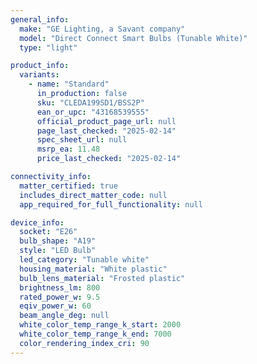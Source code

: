 ```yaml
---
general_info:
  make: "GE Lighting, a Savant company"
  model: "Direct Connect Smart Bulbs (Tunable White)"
  type: "light"

product_info:
  variants:
    - name: "Standard"
      in_production: false
      sku: "CLEDA199SD1/BSS2P"
      ean_or_upc: "43168539555"
      official_product_page_url: null
      page_last_checked: "2025-02-14"
      spec_sheet_url: null
      msrp_ea: 11.48
      price_last_checked: "2025-02-14"

connectivity_info:
  matter_certified: true
  includes_direct_matter_code: null
  app_required_for_full_functionality: null

device_info:
  socket: "E26"
  bulb_shape: "A19"
  style: "LED Bulb"
  led_category: "Tunable white"
  housing_material: "White plastic"
  bulb_lens_material: "Frosted plastic"
  brightness_lm: 800
  rated_power_w: 9.5
  eqiv_power_w: 60
  beam_angle_deg: null
  white_color_temp_range_k_start: 2000
  white_color_temp_range_k_end: 7000
  color_rendering_index_cri: 90
---
```

